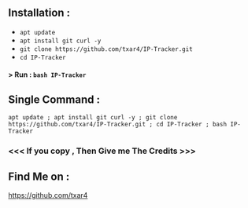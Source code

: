 
## Installation :

* `apt update`
* `apt install git curl -y`
* `git clone https://github.com/txar4/IP-Tracker.git`
* `cd IP-Tracker`

#### > Run : `bash IP-Tracker `

## Single Command :
```
apt update ; apt install git curl -y ; git clone https://github.com/txar4/IP-Tracker.git ; cd IP-Tracker ; bash IP-Tracker
```

### <<< If you copy , Then Give me The Credits >>>

## Find Me on :
https://github.com/txar4
